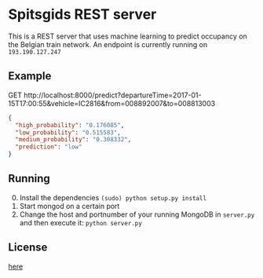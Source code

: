 # Spitsgids REST server

This is a REST server that uses machine learning to predict occupancy on the Belgian train network. An endpoint is currently running on `193.190.127.247`

## Example

GET http://localhost:8000/predict?departureTime=2017-01-15T17:00:55&vehicle=IC2816&from=008892007&to=008813003
```json
{
  "high_probability": "0.176085",
  "low_probability": "0.515583",
  "medium_probability": "0.308332",
  "prediction": "low"
}
```

## Running

0. Install the dependencies `(sudo) python setup.py install`
1. Start mongod on a certain port
2. Change the host and portnumber of your running MongoDB in `server.py` and then execute it: `python server.py`

## License

[here](LICENSE.txt)

